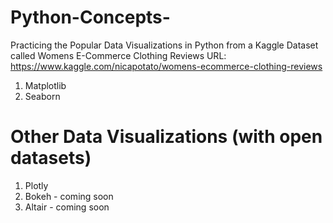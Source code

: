 # Python-Concepts-
Practicing the Popular Data Visualizations in Python from a Kaggle Dataset called Womens E-Commerce Clothing Reviews
URL: https://www.kaggle.com/nicapotato/womens-ecommerce-clothing-reviews

1. Matplotlib
2. Seaborn


# Other Data Visualizations (with open datasets) 
1. Plotly
2. Bokeh - coming soon
3. Altair - coming soon
